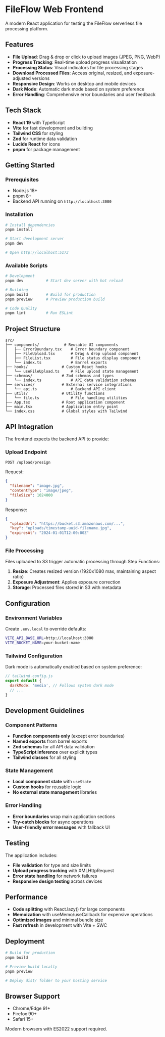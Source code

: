 # FileFlow Web Frontend

A modern React application for testing the FileFlow serverless file processing platform.

## Features

- **File Upload**: Drag & drop or click to upload images (JPEG, PNG, WebP)
- **Progress Tracking**: Real-time upload progress visualization
- **Processing Status**: Visual indicators for file processing stages
- **Download Processed Files**: Access original, resized, and exposure-adjusted versions
- **Responsive Design**: Works on desktop and mobile devices
- **Dark Mode**: Automatic dark mode based on system preference
- **Error Handling**: Comprehensive error boundaries and user feedback

## Tech Stack

- **React 19** with TypeScript
- **Vite** for fast development and building
- **Tailwind CSS** for styling
- **Zod** for runtime data validation
- **Lucide React** for icons
- **pnpm** for package management

## Getting Started

### Prerequisites

- Node.js 18+
- pnpm 8+
- Backend API running on `http://localhost:3000`

### Installation

```bash
# Install dependencies
pnpm install

# Start development server
pnpm dev

# Open http://localhost:5173
```

### Available Scripts

```bash
# Development
pnpm dev          # Start dev server with hot reload

# Building
pnpm build        # Build for production
pnpm preview      # Preview production build

# Code Quality
pnpm lint         # Run ESLint
```

## Project Structure

```
src/
├── components/           # Reusable UI components
│   ├── ErrorBoundary.tsx    # Error boundary component
│   ├── FileUpload.tsx       # Drag & drop upload component
│   ├── FileList.tsx         # File status display component
│   └── index.ts             # Barrel exports
├── hooks/               # Custom React hooks
│   └── useFileUpload.ts     # File upload state management
├── schemas/             # Zod schemas and types
│   └── index.ts             # API data validation schemas
├── services/            # External service integrations
│   └── api.ts               # Backend API client
├── utils/               # Utility functions
│   └── file.ts              # File handling utilities
├── App.tsx              # Root application component
├── main.tsx             # Application entry point
└── index.css            # Global styles with Tailwind
```

## API Integration

The frontend expects the backend API to provide:

### Upload Endpoint
```
POST /upload/presign
```

Request:
```json
{
  "filename": "image.jpg",
  "contentType": "image/jpeg",
  "fileSize": 1024000
}
```

Response:
```json
{
  "uploadUrl": "https://bucket.s3.amazonaws.com/...",
  "key": "uploads/timestamp-uuid-filename.jpg",
  "expiresAt": "2024-01-01T12:00:00Z"
}
```

### File Processing

Files uploaded to S3 trigger automatic processing through Step Functions:
1. **Resize**: Creates resized version (1920x1080 max, maintaining aspect ratio)
2. **Exposure Adjustment**: Applies exposure correction
3. **Storage**: Processed files stored in S3 with metadata

## Configuration

### Environment Variables

Create `.env.local` to override defaults:

```bash
VITE_API_BASE_URL=http://localhost:3000
VITE_BUCKET_NAME=your-bucket-name
```

### Tailwind Configuration

Dark mode is automatically enabled based on system preference:

```js
// tailwind.config.js
export default {
  darkMode: 'media', // Follows system dark mode
  // ...
}
```

## Development Guidelines

### Component Patterns

- **Function components only** (except error boundaries)
- **Named exports** from barrel exports
- **Zod schemas** for all API data validation
- **TypeScript inference** over explicit types
- **Tailwind classes** for all styling

### State Management

- **Local component state** with `useState`
- **Custom hooks** for reusable logic
- **No external state management** libraries

### Error Handling

- **Error boundaries** wrap main application sections
- **Try-catch blocks** for async operations
- **User-friendly error messages** with fallback UI

## Testing

The application includes:

- **File validation** for type and size limits
- **Upload progress tracking** with XMLHttpRequest
- **Error state handling** for network failures
- **Responsive design testing** across devices

## Performance

- **Code splitting** with React.lazy() for large components
- **Memoization** with useMemo/useCallback for expensive operations
- **Optimized images** and minimal bundle size
- **Fast refresh** in development with Vite + SWC

## Deployment

```bash
# Build for production
pnpm build

# Preview build locally
pnpm preview

# Deploy dist/ folder to your hosting service
```

## Browser Support

- Chrome/Edge 91+
- Firefox 90+
- Safari 15+

Modern browsers with ES2022 support required.